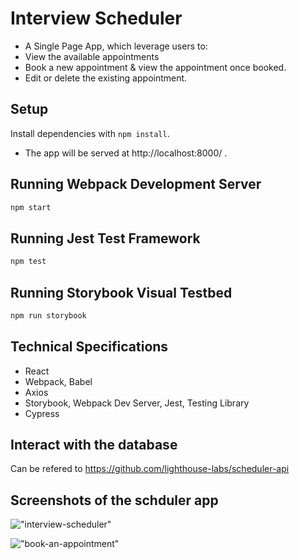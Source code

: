 # Interview Scheduler
- A Single Page App, which leverage users to:
- View the available appointments
- Book a new appointment & view the appointment once booked.
- Edit or delete the existing appointment.


## Setup

Install dependencies with `npm install`.

- The app will be served at http://localhost:8000/ .

## Running Webpack Development Server

```sh
npm start
```

## Running Jest Test Framework

```sh
npm test
```

## Running Storybook Visual Testbed

```sh
npm run storybook
```

## Technical Specifications
- React
- Webpack, Babel
- Axios
- Storybook, Webpack Dev Server, Jest, Testing Library
- Cypress 

## Interact with the database
Can be refered to https://github.com/lighthouse-labs/scheduler-api



## Screenshots of the schduler app
!["interview-scheduler"](https://github.com/sonia0409/scheduler/blob/master/docs/interview-scheduler.png)

!["book-an-appointment"](https://github.com/sonia0409/scheduler/blob/master/docs/book-an-appointment.png)


